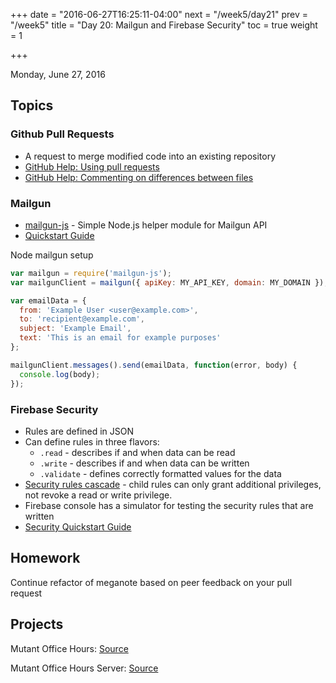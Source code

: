 +++
date = "2016-06-27T16:25:11-04:00"
next = "/week5/day21"
prev = "/week5"
title = "Day 20: Mailgun and Firebase Security"
toc = true
weight = 1

+++

<date>Monday, June 27, 2016</date>

## Topics

### Github Pull Requests
  * A request to merge modified code into an existing repository
  * [GitHub Help: Using pull requests](https://help.github.com/articles/using-pull-requests/)
  * [GitHub Help: Commenting on differences between files](https://help.github.com/articles/commenting-on-differences-between-files/)

### Mailgun
  * [mailgun-js](https://www.npmjs.com/package/mailgun-js) - Simple Node.js helper module for Mailgun API
  * [Quickstart Guide](https://documentation.mailgun.com/quickstart.html)

Node mailgun setup
```js
var mailgun = require('mailgun-js');
var mailgunClient = mailgun({ apiKey: MY_API_KEY, domain: MY_DOMAIN });

var emailData = {
  from: 'Example User <user@example.com>',
  to: 'recipient@example.com',
  subject: 'Example Email',
  text: 'This is an email for example purposes'  
};

mailgunClient.messages().send(emailData, function(error, body) {
  console.log(body);
});
```

### Firebase Security
  * Rules are defined in JSON
  * Can define rules in three flavors:
    * `.read` - describes if and when data can be read
    * `.write` - describes if and when data can be written
    * `.validate` - defines correctly formatted values for the data
  * [Security rules cascade](https://www.firebase.com/docs/security/guide/securing-data.html#section-cascade) - child rules can only grant additional privileges, not revoke a read or write privilege.
  * Firebase console has a simulator for testing the security rules that are written
  * [Security Quickstart Guide](https://www.firebase.com/docs/security/quickstart.html)

## Homework
Continue refactor of meganote based on peer feedback on your pull request

## Projects
Mutant Office Hours: [Source](https://github.com/xternbootcamp16/mutant-office-hours/tree/63a93fa014208d11c80fec3f785672c8d2809f43)

Mutant Office Hours Server:
[Source](https://github.com/xternbootcamp16/mutant-office-hours-server/tree/3526b32a5e949b75aaa575d66bbc212e2f71d7cc)

